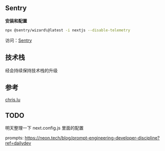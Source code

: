 ## Sentry

**安装和配置**

```bash
npx @sentry/wizard\@latest -i nextjs --disable-telemetry
```

访问：[Sentry](https://sentry.io/)

## 技术栈

经会持续保持技术栈的升级

## 参考

[chris.lu](https://chris.lu/)

## TODO

明天整理一下 next.config.js 里面的配置

prompts: https://neon.tech/blog/prompt-engineering-developer-discipline?ref=dailydev
